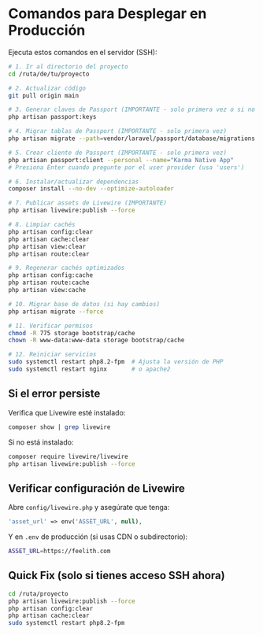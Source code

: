 # Comandos para Desplegar en Producción

Ejecuta estos comandos en el servidor (SSH):

```bash
# 1. Ir al directorio del proyecto
cd /ruta/de/tu/proyecto

# 2. Actualizar código
git pull origin main

# 3. Generar claves de Passport (IMPORTANTE - solo primera vez o si no existen)
php artisan passport:keys

# 4. Migrar tablas de Passport (IMPORTANTE - solo primera vez)
php artisan migrate --path=vendor/laravel/passport/database/migrations

# 5. Crear cliente de Passport (IMPORTANTE - solo primera vez)
php artisan passport:client --personal --name="Karma Native App"
# Presiona Enter cuando pregunte por el user provider (usa 'users')

# 6. Instalar/actualizar dependencias
composer install --no-dev --optimize-autoloader

# 7. Publicar assets de Livewire (IMPORTANTE)
php artisan livewire:publish --force

# 8. Limpiar cachés
php artisan config:clear
php artisan cache:clear
php artisan view:clear
php artisan route:clear

# 9. Regenerar cachés optimizados
php artisan config:cache
php artisan route:cache
php artisan view:cache

# 10. Migrar base de datos (si hay cambios)
php artisan migrate --force

# 11. Verificar permisos
chmod -R 775 storage bootstrap/cache
chown -R www-data:www-data storage bootstrap/cache

# 12. Reiniciar servicios
sudo systemctl restart php8.2-fpm  # Ajusta la versión de PHP
sudo systemctl restart nginx       # o apache2
```

## Si el error persiste

Verifica que Livewire esté instalado:

```bash
composer show | grep livewire
```

Si no está instalado:

```bash
composer require livewire/livewire
php artisan livewire:publish --force
```

## Verificar configuración de Livewire

Abre `config/livewire.php` y asegúrate que tenga:

```php
'asset_url' => env('ASSET_URL', null),
```

Y en `.env` de producción (si usas CDN o subdirectorio):

```bash
ASSET_URL=https://feelith.com
```

## Quick Fix (solo si tienes acceso SSH ahora)

```bash
cd /ruta/proyecto
php artisan livewire:publish --force
php artisan config:clear
php artisan cache:clear
sudo systemctl restart php8.2-fpm
```
